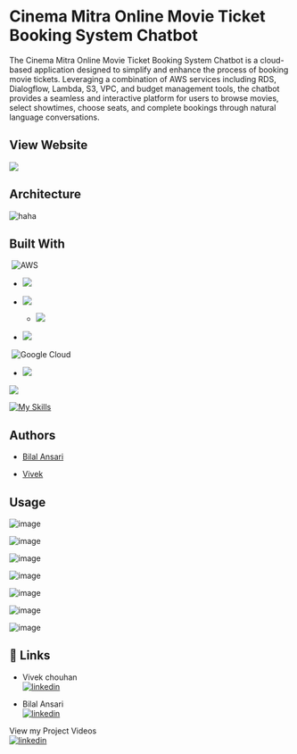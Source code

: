 
# Cinema Mitra Online Movie Ticket Booking System Chatbot

The Cinema Mitra Online Movie Ticket Booking System Chatbot is a cloud-based application designed to simplify and enhance the process of booking movie tickets. Leveraging a combination of AWS services including RDS, Dialogflow, Lambda, S3, VPC, and budget management tools, the chatbot provides a seamless and interactive platform for users to browse movies, select showtimes, choose seats, and complete bookings through natural language conversations.

## View Website
[![](https://img.shields.io/badge/-bookNOTmyShow-red?style=flat&logoSize=auto )](https://book-not-my-show.s3.ap-south-1.amazonaws.com/index.html)


## Architecture

![haha](https://github.com/iamBilal04/book-NOT-myShow/assets/110116638/a2523c2e-a319-4f84-a97e-2b5c50c2ea49)
## Built With

&nbsp;![AWS](https://img.shields.io/badge/AWS-%23FF9900.svg?style=for-the-badge&logo=amazon-aws&logoColor=white)

+ ![](https://img.shields.io/badge/-AWS%20Lambda-white?style=flat&logo=awslambda&link=https%3A%2F%2Faws.amazon.com%2Flambda%2F)

- ![](https://img.shields.io/badge/-AWS%20RDS-white?style=flat&logo=amazonrds&link=https%3A%2F%2Faws.amazon.com%2Frds%2F)

    - ![](https://img.shields.io/badge/-AWS%20RDS%20MySQL-white?style=flat&logo=mysql&link=https%3A%2F%2Faws.amazon.com%2Frds%2Fmysql%2F)

+ ![](https://img.shields.io/badge/-AWS%20S3%20Bucket-white?style=flat&logo=amazons3&link=https%3A%2F%2Faws.amazon.com%2Fs3%2F)


&nbsp;![Google Cloud](https://img.shields.io/badge/GoogleCloud-%234285F4.svg?style=for-the-badge&logo=google-cloud&logoColor=white)

+ ![](https://img.shields.io/badge/-Dialogflow-white?style=flat&logo=dialogflow&link=https%3A%2F%2Fcloud.google.com%2Fdialogflow)


![](https://img.shields.io/badge/-Python-yellow?style=flat&logo=python&link=https%3A%2F%2Fwww.python.org%2F)

[![My Skills](https://skillicons.dev/icons?i=fastapi&perline=3)](https://skillicons.dev)

## Authors

- [Bilal Ansari](https://github.com/iamBilal04)

- [Vivek](https://www.github.com/Viv696969)

## Usage

![image](https://github.com/iamBilal04/book-NOT-myShow/assets/110116638/1d5d8471-c6ad-45a1-bcc5-5477d0bece4f)

![image](https://github.com/iamBilal04/book-NOT-myShow/assets/110116638/b37dcb43-8ac5-4c5f-b335-c23a6517c82a)

![image](https://github.com/iamBilal04/book-NOT-myShow/assets/110116638/33a32875-e96b-4495-aff7-a2cd571d5fd5)

![image](https://github.com/iamBilal04/book-NOT-myShow/assets/110116638/1d5d12aa-a187-4348-9670-1abfb52849d1)

![image](https://github.com/iamBilal04/book-NOT-myShow/assets/110116638/1f0ad4bf-7815-40db-85a5-9b6b0c157730)

![image](https://github.com/iamBilal04/book-NOT-myShow/assets/110116638/8bc7e5d8-a76d-47b8-b983-b203cb8c37b1)

![image](https://github.com/iamBilal04/book-NOT-myShow/assets/110116638/91bc1d53-82b4-4cca-9882-7150d4016005)

## 🔗 Links
- Vivek chouhan <br/>
[![linkedin](https://img.shields.io/badge/linkedin-0A66C2?style=for-the-badge&logo=linkedin&logoColor=white)](https://www.linkedin.com/in/vivek-chouhan/)

- Bilal Ansari <br/>
[![linkedin](https://img.shields.io/badge/linkedin-0A66C2?style=for-the-badge&logo=linkedin&logoColor=white)](https://www.linkedin.com/in/imbilal164/)

View my Project Videos <br/>
[![linkedin](https://img.shields.io/badge/YouTube-red?style=for-the-badge&logo=youtube&logoColor=white)](https://www.youtube.com/channel/UC9_8LY1YTzNuip6mcqbcV1g)






